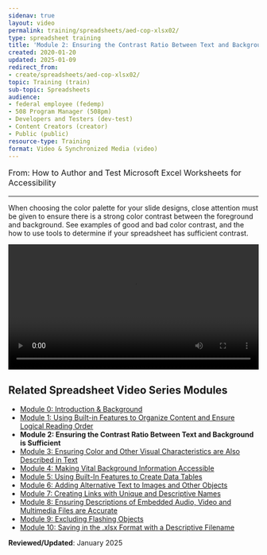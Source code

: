 ```yaml
---
sidenav: true
layout: video
permalink: training/spreadsheets/aed-cop-xlsx02/
type: spreadsheet training
title: 'Module 2: Ensuring the Contrast Ratio Between Text and Background is Sufficient'
created: 2020-01-20
updated: 2025-01-09
redirect_from:
- create/spreadsheets/aed-cop-xlsx02/
topic: Training (train)
sub-topic: Spreadsheets
audience:
- federal employee (fedemp)
- 508 Program Manager (508pm)
- Developers and Testers (dev-test)
- Content Creators (creator)
- Public (public)
resource-type: Training
format: Video & Synchronized Media (video)
---
```


[comment]: <> (# Module 2: Ensuring the Contrast Ratio Between Text and Background is Sufficient)

<p style="font-size:115%">
  From: How to Author and Test Microsoft Excel Worksheets for Accessibility
</p>

* * *

When choosing the color palette for your slide designs, close attention must be given to ensure there is a strong color contrast between the foreground and background. See examples of good and bad color contrast, and the how to use tools to determine if your spreadsheet has sufficient contrast.

<video controls="controls" data-vscid="3qesx4ovd" style="width:100%"><source src="https://assets.section508.gov/assets/videos/training-video-xlsx-02-oc.mp4" type="video/mp4" /></video>

## Related Spreadsheet Video Series Modules

  * [Module 0: Introduction & Background][0]
  * [Module 1: Using Built-in Features to Organize Content and Ensure Logical Reading Order][1]
  * **Module 2: Ensuring the Contrast Ratio Between Text and Background is Sufficient**
  * [Module 3: Ensuring Color and Other Visual Characteristics are Also Described in Text][3]
  * [Module 4: Making Vital Background Information Accessible][4]
  * [Module 5: Using Built-In Features to Create Data Tables][5]
  * [Module 6: Adding Alternative Text to Images and Other Objects][6]
  * [Module 7: Creating Links with Unique and Descriptive Names][7]
  * [Module 8: Ensuring Descriptions of Embedded Audio, Video and Multimedia Files are Accurate][8]
  * [Module 9: Excluding Flashing Objects][9]
  * [Module 10: Saving in the .xlsx Format with a Descriptive Filename][10]

**Reviewed/Updated**: January 2025

 [0]: {{site.baseurl}}/training/spreadsheets/aed-cop-xlsx00/
 [1]: {{site.baseurl}}/training/spreadsheets/aed-cop-xlsx01/
 [2]: {{site.baseurl}}/training/spreadsheets/aed-cop-xlsx02/
 [3]: {{site.baseurl}}/training/spreadsheets/aed-cop-xlsx03/
 [4]: {{site.baseurl}}/training/spreadsheets/aed-cop-xlsx04/
 [5]: {{site.baseurl}}/training/spreadsheets/aed-cop-xlsx05/
 [6]: {{site.baseurl}}/training/spreadsheets/aed-cop-xlsx06/
 [7]: {{site.baseurl}}/training/spreadsheets/aed-cop-xlsx07/
 [8]: {{site.baseurl}}/training/spreadsheets/aed-cop-xlsx08/
 [9]: {{site.baseurl}}/training/spreadsheets/aed-cop-xlsx09/
 [10]: {{site.baseurl}}/training/spreadsheets/aed-cop-xlsx10/